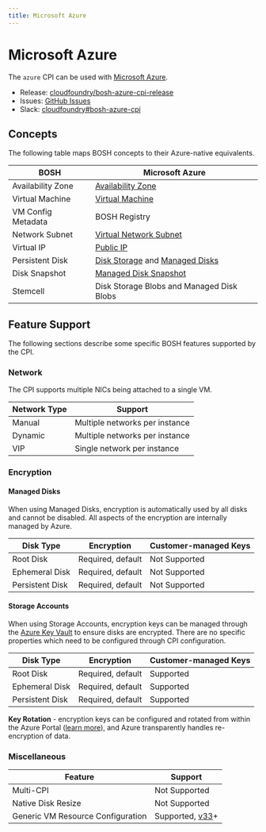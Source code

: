```yaml
---
title: Microsoft Azure
---
```


# Microsoft Azure

The `azure` CPI can be used with [Microsoft Azure](https://azure.microsoft.com/).

 * Release: [cloudfoundry/bosh-azure-cpi-release](https://github.com/cloudfoundry/bosh-azure-cpi-release)
 * Issues: [GitHub Issues](https://github.com/cloudfoundry/bosh-azure-cpi-release/issues)
 * Slack: [cloudfoundry#bosh-azure-cpi](https://cloudfoundry.slack.com/messages/bosh-azure-cpi)


## Concepts

The following table maps BOSH concepts to their Azure-native equivalents.

| BOSH | Microsoft Azure |
| ---- | --------------- |
| Availability Zone | [Availability Zone](https://docs.microsoft.com/en-us/azure/availability-zones/az-overview) |
| Virtual Machine | [Virtual Machine](https://docs.microsoft.com/en-us/azure/virtual-machines/linux/sizes) |
| VM Config Metadata | BOSH Registry |
| Network Subnet | [Virtual Network Subnet](https://docs.microsoft.com/en-us/azure/virtual-network/virtual-networks-overview) |
| Virtual IP | [Public IP](https://docs.microsoft.com/en-us/azure/virtual-network/virtual-network-ip-addresses-overview-arm#public-ip-addresses) |
| Persistent Disk | [Disk Storage](https://azure.microsoft.com/en-us/services/storage/disks/) and [Managed Disks](https://azure.microsoft.com/en-us/services/managed-disks/) |
| Disk Snapshot | [Managed Disk Snapshot](https://docs.microsoft.com/en-us/azure/virtual-machines/windows/managed-disks-overview#managed-disk-snapshots) |
| Stemcell | Disk Storage Blobs and Managed Disk Blobs |


## Feature Support

The following sections describe some specific BOSH features supported by the CPI.


### Network

The CPI supports multiple NICs being attached to a single VM.

| Network Type | Support |
| ------------ | ------- |
| Manual | Multiple networks per instance |
| Dynamic | Multiple networks per instance |
| VIP | Single network per instance |


### Encryption


#### Managed Disks

When using Managed Disks, encryption is automatically used by all disks and cannot be disabled. All aspects of the encryption are internally managed by Azure.

| Disk Type | Encryption | Customer-managed Keys |
| --------- | ---------- | --------------------- |
| Root Disk | Required, default | Not Supported |
| Ephemeral Disk | Required, default | Not Supported |
| Persistent Disk | Required, default | Not Supported |


#### Storage Accounts

When using Storage Accounts, encryption keys can be managed through the [Azure Key Vault](https://azure.microsoft.com/en-us/services/key-vault/) to ensure disks are encrypted. There are no specific properties which need to be configured through CPI configuration.

| Disk Type | Encryption | Customer-managed Keys |
| --------- | ---------- | --------------------- |
| Root Disk | Required, default | Supported |
| Ephemeral Disk | Required, default | Supported |
| Persistent Disk | Required, default | Supported |

**Key Rotation** - encryption keys can be configured and rotated from within the Azure Portal ([learn more](https://docs.microsoft.com/en-us/azure/security/azure-security-disk-encryption)), and Azure transparently handles re-encryption of data.


### Miscellaneous

| Feature | Support |
| ------- | ------- |
| Multi-CPI | Not Supported |
| Native Disk Resize | Not Supported |
| Generic VM Resource Configuration | Supported, [v33](https://github.com/cloudfoundry/bosh-azure-cpi-release/releases/tag/v33)+ |
